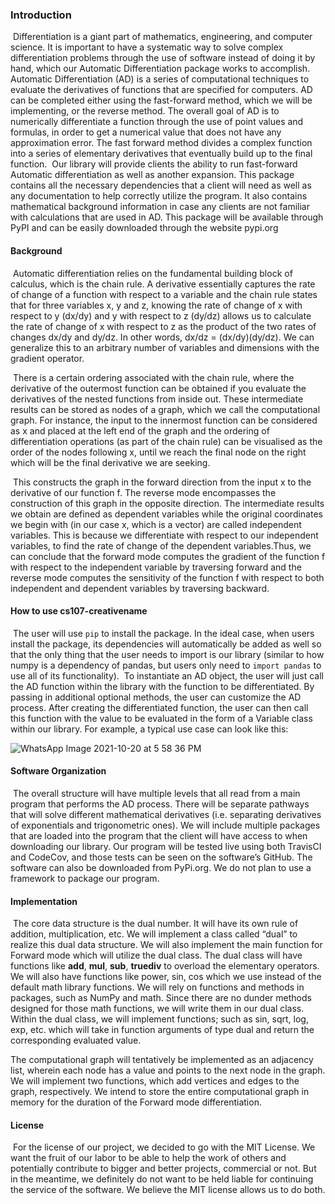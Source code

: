 ### Introduction
​	Differentiation is a giant part of mathematics, engineering, and computer science. It is important to have a systematic way to solve complex differentiation problems through the use of software instead of doing it by hand, which our Automatic Differentiation package works to accomplish. Automatic Differentiation (AD) is a series of computational techniques to evaluate the derivatives of functions that are specified for computers. AD can be completed either using the fast-forward method, which we will be implementing, or the reverse method. The overall goal of AD is to numerically differentiate a function through the use of point values and formulas, in order to get a numerical value that does not have any approximation error. The fast forward method divides a complex function into a series of elementary derivatives that eventually build up to the final function.
​	Our library will provide clients the ability to run fast-forward Automatic differentiation as well as another expansion. This package contains all the necessary dependencies that a client will need as well as any documentation to help correctly utilize the program. It also contains mathematical background information in case any clients are not familiar with calculations that are used in AD. This package will be available through PyPI and can be easily downloaded through the website pypi.org

#### Background

​	Automatic differentiation relies on the fundamental building block of calculus, which is the chain rule. A derivative essentially captures the rate of change of a function with respect to a variable and the chain rule states that for three variables x, y and z, knowing the rate of change of x with respect to y (dx/dy) and y with respect to z (dy/dz) allows us to calculate the rate of change of x with respect to z as the product of the two rates of changes dx/dy and dy/dz. In other words, dx/dz = (dx/dy)(dy/dz). We can generalize this to an arbitrary number of variables and dimensions with the gradient operator.

​	There is a certain ordering associated with the chain rule, where the derivative of the outermost function can be obtained if you evaluate the derivatives of the nested functions from inside out. These intermediate results can be stored as nodes of a graph, which we call the computational graph. For instance, the input to the innermost function can be considered as x and placed at the left end of the graph and the ordering of differentiation operations (as part of the chain rule) can be visualised as the order of the nodes following x, until we reach the final node on the right which will be the final derivative we are seeking.

​	 This constructs the graph in the forward direction from the input x to the derivative of our function f. The reverse mode encompasses the construction of this graph in the opposite direction. The intermediate results we obtain are defined as dependent variables while the original coordinates we begin with (in our case x, which is a vector) are called independent variables. This is because we differentiate with respect to our independent variables, to find the rate of change of the dependent variables.Thus, we can conclude that the forward mode computes the gradient of the function f with respect to the independent variable by traversing forward and the reverse mode computes the sensitivity of the function f with respect to both independent and dependent variables by traversing backward.

#### How to use cs107-creativename

​	The user will use `pip` to install the package. In the ideal case, when users install the package, its dependencies will automatically be added as well so that the only thing that the user needs to import is our library (similar to how numpy is a dependency of pandas, but users only need to `import pandas` to use all of its functionality).
​	To instantiate an AD object, the user will just call the AD function within the library with the function to be differentiated. By passing in additional optional methods, the user can customize the AD process. After creating the differentiated function, the user can then call this function with the value to be evaluated in the form of a Variable class within our library. For example, a typical use case can look like this:

![WhatsApp Image 2021-10-20 at 5 58 36 PM](https://user-images.githubusercontent.com/54748274/138178711-42bf4605-9758-4f21-a745-25fd8761fd20.jpeg)


#### Software Organization

​	The overall structure will have multiple levels that all read from a main program that performs the AD process. There will be separate pathways that will solve different mathematical derivatives (i.e. separating derivatives of exponentials and trigonometric ones). We will include multiple packages that are loaded into the program that the client will have access to when downloading our library. Our program will be tested live using both TravisCI and CodeCov, and those tests can be seen on the software’s GitHub. The software can also be downloaded from PyPi.org. We do not plan to use a framework to package our program. 

#### Implementation

​	The core data structure is the dual number. It will have its own rule of addition, multiplication, etc. We will implement a class called “dual” to realize this dual data structure. We will also implement the main function for Forward mode which will utilize the dual class. The dual class will have functions like __add__, __mul__, __sub__, __truediv__ to overload the elementary operators. We will also have functions like power, sin, cos which we use instead of the default math library functions. We will rely on functions and methods in packages, such as NumPy and math. Since there are no dunder methods designed for those math functions, we will write them in our dual class. Within the dual class, we will implement functions; such as sin, sqrt, log, exp, etc. which will take in function arguments of type dual and return the corresponding evaluated value. 

The computational graph will tentatively be implemented as an adjacency list, wherein each node has a value and points to the next node in the graph. We will implement two functions, which add vertices and edges to the graph, respectively. We intend to store the entire computational graph in memory for the duration of the Forward mode differentiation.  

#### License

​	For the license of our project, we decided to go with the MIT License. We want the fruit of our labor to be able to help the work of others and potentially contribute to bigger and better projects, commercial or not. But in the meantime, we definitely do not want to be held liable for continuing the service of the software. We believe the MIT license allows us to do both.
